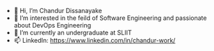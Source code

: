 - 👋 Hi, I’m Chandur Dissanayake
- 👀 I’m interested in the feild of Software Engineering and passionate about DevOps Engineering
- 🌱 I’m currently an undergraduate at SLIIT
- 📫 LinkedIn: https://www.linkedin.com/in/chandur-work/

<!---
Chabbax/Chabbax is a ✨ special ✨ repository because its `README.md` (this file) appears on your GitHub profile.
You can click the Preview link to take a look at your changes.
--->
